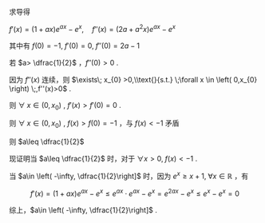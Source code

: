 求导得

$f'(x)=(1+ax)e^{ax}-e^x,\quad f''(x)=(2a+a^{2}x)e^{ax}-e^{x}$

其中有 $f(0)=-1, \; f'(0)=0,\; f''(0)=2a-1$

若 $a> \dfrac{1}{2}$ ，$f''(0)>0$ .

因为 $f''(x)$ 连续，则 $\exists\; x_{0} >0,\\text{}{s.t.} \;\forall x \in \left( 0,x_{0} \right) \;,f''(x)>0$ .

则 $\forall \;x\in \left( 0,x_{0} \right)$ , $f'(x)>f'(0)=0$ .

则 $\forall \;x\in \left( 0,x_{0} \right)$ , $f(x)>f(0)=-1$ ，与 $f(x)<-1$ 矛盾

则 $a\leq \dfrac{1}{2}$ 

现证明当 $a\leq \dfrac{1}{2}$ 时，对于 $\forall x> 0,\;f(x)<-1$ .

当 $a\in \left( -\infty, \dfrac{1}{2}\right]$ 时，因为 $e^{x}\geq x+1,\; \forall x\in \mathbb{R}$ ，有

$$
f'(x)=(1+ax)e^{ax}-e^x\leq  e^{ax}\cdot e^{ax}-e^{x}=e^{2ax}-e^{x}\leq e^{x}-e^{x}=0
$$

综上，$a\in \left( -\infty, \dfrac{1}{2}\right]$ .